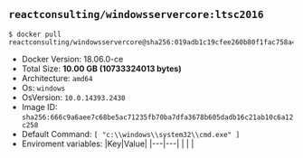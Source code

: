 ## `reactconsulting/windowsservercore:ltsc2016`
```console
$ docker pull reactconsulting/windowsservercore@sha256:019adb1c19cfee260b80f1fac758a4a89205d38a60d2851fba74c76277e8fa3f
```
- Docker Version: 18.06.0-ce
- Total Size: **10.00 GB (10733324013 bytes)** 
- Architecture: `amd64`
- Os: `windows`
- OsVersion: `10.0.14393.2430`
- Image ID: `sha256:666c9a6aee7c68be5ac71235fb70ba7dfa3678b605dadb16c21ab10c6a12c258`
- Default Command: `[ "c:\\windows\\system32\\cmd.exe" ]`
- Enviroment variables:
    |Key|Value|
    |---|---|
    | | |

